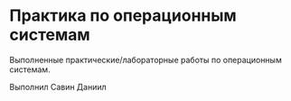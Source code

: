 # Практика по операционным системам
Выполненные практические/лабораторные работы по операционным системам. 

Выполнил Савин Даниил
